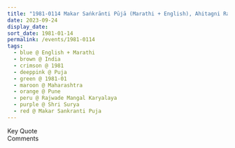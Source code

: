 ```yaml
---
title: "1981-0114 Makar Saṅkrānti Pūjā (Marathi + English), Ahitagni Rajwade Maṅgal Karyalaya, 840 Sadashiv Peth, Pune, Maharashtra, India"
date: 2023-09-24
display_date: 
sort_date: 1981-01-14
permalink: /events/1981-0114
tags:
  - blue @ English + Marathi
  - brown @ India
  - crimson @ 1981
  - deeppink @ Puja
  - green @ 1981-01
  - maroon @ Maharashtra
  - orange @ Pune
  - peru @ Rajwade Mangal Karyalaya
  - purple @ Shri Surya
  - red @ Makar Sankranti Puja
---
```


<wave-list>
  <list-title color="green" width="75">Key Quote</list-title>
  <list-item color="BlanchedAlmond"  width="200"></list-item>
  <list-item color="Lavender"></list-item>
  <list-item color="BlanchedAlmond"></list-item>
</wave-list>

<br>

<wave-list>
  <list-title color="green" width="75">Comments</list-title>
  <list-item color="BlanchedAlmond"  width="200"></list-item>
  <list-item color="Lavender"></list-item>
  <list-item color="BlanchedAlmond"></list-item>
</wave-list>